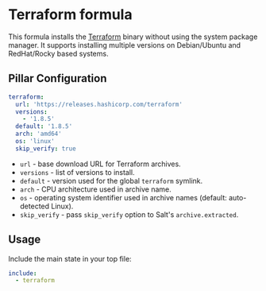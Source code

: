 # Terraform formula

This formula installs the [Terraform](https://www.terraform.io/) binary without using the system package manager. It supports installing multiple versions on Debian/Ubuntu and RedHat/Rocky based systems.

## Pillar Configuration
```yaml
terraform:
  url: 'https://releases.hashicorp.com/terraform'
  versions:
    - '1.8.5'
  default: '1.8.5'
  arch: 'amd64'
  os: 'linux'
  skip_verify: true
```

* `url` - base download URL for Terraform archives.
* `versions` - list of versions to install.
* `default` - version used for the global `terraform` symlink.
* `arch` - CPU architecture used in archive name.
* `os` - operating system identifier used in archive names (default: auto-detected Linux).
* `skip_verify` - pass `skip_verify` option to Salt's `archive.extracted`.


## Usage
Include the main state in your top file:
```yaml
include:
  - terraform
```
